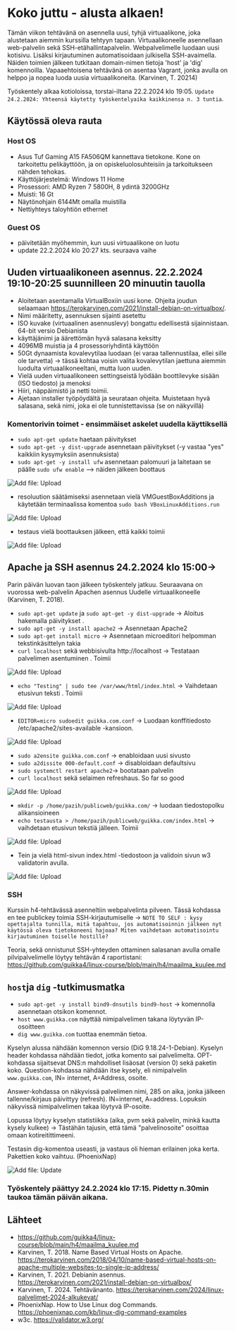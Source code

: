 # Koko juttu - alusta alkaen!
Tämän viikon tehtävänä on asennella uusi, tyhjä virtuaalikone, joka alustetaan aiemmin kurssilla tehtyyn tapaan. Virtuaalikoneelle asennellaan web-palvelin sekä SSH-etähallintapalvelin. Webpalvelimelle luodaan uusi kotisivu. Lisäksi kirjautuminen automatisoidaan julkisella SSH-avaimella. Näiden toimien jälkeen tutkitaan domain-nimen tietoja 'host' ja 'dig' komennoilla. Vapaaehtoisena tehtävänä on asentaa Vagrant, jonka avulla on helppo ja nopea luoda uusia virtuaalikoneita. (Karvinen, T. 20214)

Työskentely alkaa kotioloissa, torstai-iltana 22.2.2024 klo 19:05. `Update 24.2.2024: Yhteensä käytetty työskentelyaika kaikkinensa n. 3 tuntia`.

## Käytössä oleva rauta
### Host OS
- Asus Tuf Gaming A15 FA506QM kannettava tietokone. Kone on tarkoitettu pelikäyttöön, ja on opiskeluolosuhteisiin ja tarkoitukseen nähden tehokas.
- Käyttöjärjestelmä: Windows 11 Home
- Prosessori: AMD Ryzen 7 5800H, 8 ydintä 3200GHz
- Muisti: 16 Gt
- Näytönohjain 6144Mt omalla muistilla
- Nettiyhteys taloyhtiön ethernet

### Guest OS
- päivitetään myöhemmin, kun uusi virtuaalikone on luotu
- update 22.2.2024 klo 20:27 kts. seuraava vaihe

## Uuden virtuaalikoneen asennus. 22.2.2024 19:10-20:25 suunnilleen 20 minuutin tauolla
- Aloitetaan asentamalla VirtualBoxiin uusi kone. Ohjeita joudun selaamaan https://terokarvinen.com/2021/install-debian-on-virtualbox/.
- Nimi määritetty, asennuksen sijainti asetettu
- ISO kuvake (virtuaalinen asennuslevy) bongattu edellisestä sijainnistaan. 64-bit versio Debianista
- käyttäjänimi ja äärettömän hyvä salasana keksitty
- 4096MB muistia ja 4 prosessoriyhdintä käyttöön
- 50Gt dynaamista kovalevytilaa luodaan (ei varaa tallennustilaa, ellei sille ole tarvetta) -> tässä kohtaa voisin valita kovalevytilan jaettuna aiemmin luodulta virtuaalikoneeltani, mutta luon uuden.
- Vielä uuden virtuaalikoneen settingseistä lyödään boottilevyke sisään (ISO tiedosto) ja menoksi
- Hiiri, näppäimistö ja netti toimii.
- Ajetaan installer työpöydältä ja seurataan ohjeita. Muistetaan hyvä salasana, sekä nimi, joka ei ole tunnistettavissa (se on näkyvillä)

### Komentorivin toimet - ensimmäiset askelet uudella käyttiksellä
- `sudo apt-get update` haetaan päivitykset 
- `sudo apt-get -y dist-upgrade` asennetaan päivitykset (-y vastaa "yes" kaikkiin kysymyksiin asennuksista)
- `sudo apt-get -y install ufw` asennetaan palomuuri ja laitetaan se päälle `sudo ufw enable` --> näiden jälkeen boottaus

![Add file: Upload](h5_alkutoimet.png)
  
- resoluution säätämiseksi asennetaan vielä VMGuestBoxAdditions ja käytetään terminaalissa komentoa `sudo bash VBoxLinuxAdditions.run`

![Add file: Upload](h5_guestadds.png)

- testaus vielä boottauksen jälkeen, että kaikki toimii

![Add file: Upload](h5_resotoimii.png)

## Apache ja SSH asennus 24.2.2024 klo 15:00->
Parin päivän luovan taon jälkeen työskentely jatkuu. Seuraavana on vuorossa web-palvelin Apachen asennus Uudelle virtuaalikoneelle (Karvinen, T. 2018).

- `sudo apt-get update` ja `sudo apt-get -y dist-upgrade` -> Aloitus hakemalla päivitykset .
- `sudo apt-get -y install apache2` -> Asennetaan Apache2 
- `sudo apt-get install micro` -> Asennetaan microeditori helpomman tekstinkäsittelyn takia 
- `curl localhost` sekä webbisivulta http://localhost -> Testataan palvelimen asentuminen . Toimii

 ![Add file: Upload](h5_testlocalhost1.png)

- `echo "Testing" | sudo tee /var/www/html/index.html` -> Vaihdetaan etusivun teksti . Toimii

 ![Add file: Upload](h5_etusivuuusi.png)

- `EDITOR=micro sudoedit guikka.com.conf` -> Luodaan konffitiedosto /etc/apache2/sites-available -kansioon.

![Add file: Upload](h5_conf.png)

- `sudo a2ensite guikka.com.conf` -> enabloidaan uusi sivusto
- `sudo a2dissite 000-default.conf` -> disabloidaan defaultsivu
- `sudo systemctl restart apache2`-> bootataan palvelin
- `curl localhost` sekä selaimen refreshaus. So far so good

![Add file: Upload](h5_defaulsivunvaihto.png)

- `mkdir -p /home/pazih/publicweb/guikka.com/` -> luodaan tiedostopolku alikansioineen
- `echo testausta > /home/pazih/publicweb/guikka.com/index.html` -> vaihdetaan etusivun tekstiä jälleen. Toimii

![Add file: Upload](h5_testausalikansio.png)

- Tein ja vielä html-sivun index.html -tiedostoon ja validoin sivun w3 validatorin avulla.

![Add file: Upload](h5_htmlvalidate.png)

### SSH
Kurssin h4-tehtävässä asenneltiin webpalvelinta pilveen. Tässä kohdassa en tee publickey toimia SSH-kirjautumiselle -> `NOTE TO SELF : kysy opettajalta tunnilla, mitä tapahtuu, jos automatisoinnin jälkeen nyt käytössä oleva tietokoneeni hajoaa? Miten vaihdetaan automatisointu kirjautuminen toiselle hostille?`

Teoria, sekä onnistunut SSH-yhteyden ottaminen salasanan avulla omalle pilvipalvelimelle löytyy tehtävän 4 raportistani: https://github.com/guikka4/linux-course/blob/main/h4/maailma_kuulee.md

## `host`ja `dig` -tutkimusmatka
- `sudo apt-get -y install bind9-dnsutils bind9-host` -> komennolla asennetaan otsikon komennot.
- `host www.guikka.com` näyttää nimipalvelimen takana löytyvän IP-osoitteen
- `dig www.guikka.com` tuottaa enemmän tietoa.

Kyselyn alussa nähdään komennon versio (DiG 9.18.24-1-Debian). Kyselyn header kohdassa nähdään tiedot, jotka komento sai palvelimelta. OPT-kohdassa sijaitsevat DNS:n mahdolliset lisäosat (version 0) sekä paketin koko. Question-kohdassa nähdään itse kysely, eli nimipalvelin `www.guikka.com`, IN= internet, A=Address, osoite.

Answer-kohdassa on näkyvissä palvelimen nimi, 285 on aika, jonka jälkeen tallenne/kirjaus päivittyy (refresh). IN=internet, A=address. Lopuksin näkyvissä nimipalvelimen takaa löytyvä IP-osoite.

Lopussa löytyy kyselyn statistiikka (aika, pvm sekä palvelin, minkä kautta kysely kulkee) -> Tästähän tajusin, että tämä "palvelinosoite" osoittaa omaan kotireitittimeeni.

Testasin dig-komentoa useasti, ja vastaus oli hieman erilainen joka kerta. Pakettien koko vaihtuu.
(PhoenixNap)

![Add file: Update](h5_dig_host.png)

### Työskentely päättyy 24.2.2024 klo 17:15. Pidetty n.30min taukoa tämän päivän aikana.

## Lähteet
- https://github.com/guikka4/linux-course/blob/main/h4/maailma_kuulee.md 
- Karvinen, T. 2018. Name Based Virtual Hosts on Apache. https://terokarvinen.com/2018/04/10/name-based-virtual-hosts-on-apache-multiple-websites-to-single-ip-address/
- Karvinen, T. 2021. Debianin asennus. https://terokarvinen.com/2021/install-debian-on-virtualbox/
- Karvinen, T. 2024. Tehtävänanto. https://terokarvinen.com/2024/linux-palvelimet-2024-alkukevat/
- PhoenixNap. How to Use Linux dog Commands. https://phoenixnap.com/kb/linux-dig-command-examples
- w3c. https://validator.w3.org/

